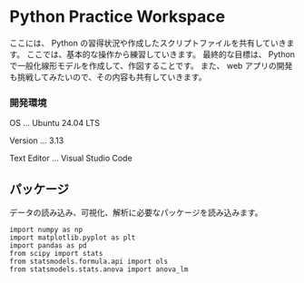 # Python Practice Workspace
ここには、 Python
の習得状況や作成したスクリプトファイルを共有していきます。
ここでは、基本的な操作から練習していきます。
最終的な目標は、 Python で一般化線形モデルを作成して、作図することです。
また、 web アプリの開発も挑戦してみたいので、その内容も共有していきます。

### 開発環境
OS ... Ubuntu 24.04 LTS

Version ... 3.13

Text Editor ... Visual Studio Code

## パッケージ

データの読み込み、可視化、解析に必要なパッケージを読み込みます。

```
import numpy as np
import matplotlib.pyplot as plt
import pandas as pd
from scipy import stats
from statsmodels.formula.api import ols
from statsmodels.stats.anova import anova_lm
```

